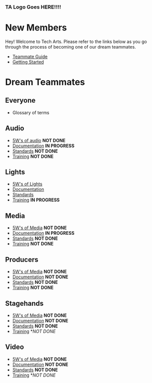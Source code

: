 <!-- TITLE: Welcome to Tech Arts -->
<!-- SUBTITLE: Below, you'll find everything you need whether you're joining our team for the first time or already here! -->

### TA Logo Goes HERE!!!!

# New Members
Hey! Welcome to Tech Arts. Please refer to the links below as you go through the process of becoming one of our dream teammates.
* [Teammate Guide](/new-members/team-guide)
* [Getting Started](/new-members/get-started)
# Dream Teammates
## Everyone
* Glossary of terms
## Audio
* [5W's of audio](/audio/five-ws) **NOT DONE**
* [Documentation](/audio/documents) **IN PROGRESS**
* [Standards](/audio/standards) **NOT DONE**
* [Training](/audio/training) **NOT DONE**
## Lights
* [5W's of Lights](/lights/five-ws)
* [Documentation](/lights/documents)
* [Standards](/lights/standards)
* [Training](/lights/training) **IN PROGRESS**
## Media
* [5W's of Media](/media/five-ws) **NOT DONE**
* [Documentation](/media/documents) **IN PROGRESS**
* [Standards](/media/standards) **NOT DONE**
* [Training](/media/training) **NOT DONE**
## Producers
* [5W's of Media](/producers/five-ws) **NOT DONE**
* [Documentation](/producers/documents) **NOT DONE**
* [Standards](/producers/standards) **NOT DONE**
* [Training](/producers/training) **NOT DONE**
## Stagehands
* [5W's of Media](/stagehands/five-ws) **NOT DONE**
* [Documentation](/stagehands/documents) **NOT DONE**
* [Standards](/stagehands/standards) **NOT DONE**
* [Training](/stagehands/training) **NOT DONE*
## Video
* [5W's of Media](/video/five-ws) **NOT DONE**
* [Documentation](/video/documents) **NOT DONE**
* [Standards](/video/standards) **NOT DONE**
* [Training](/video/training) **NOT DONE*